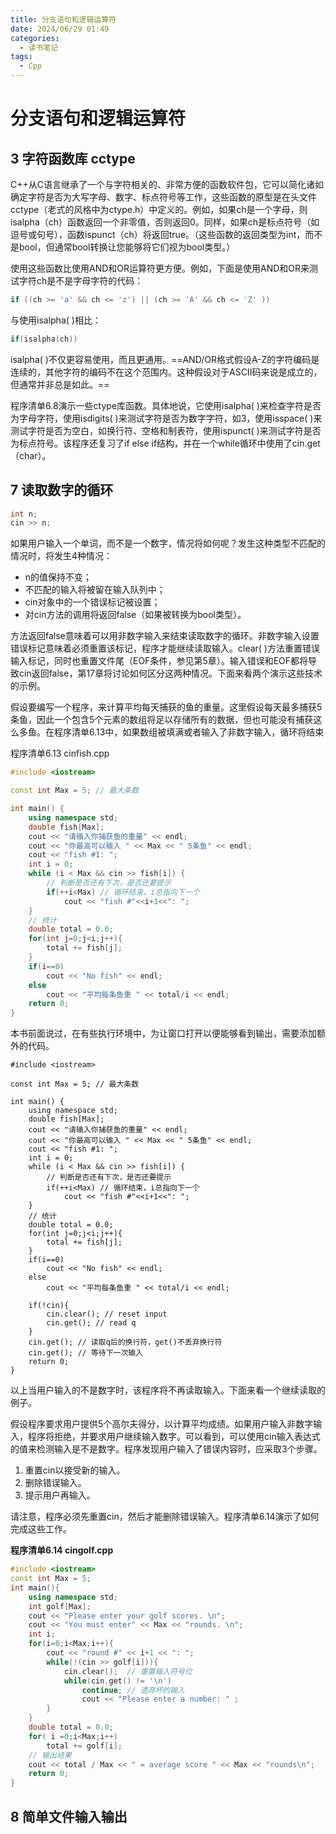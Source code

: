 ```yaml
---
title: 分支语句和逻辑运算符
date: 2024/06/29 01:49
categories:
  - 读书笔记
tags:
  - Cpp
---
```

# 分支语句和逻辑运算符

## 3 字符函数库 cctype

C++从C语言继承了一个与字符相关的、非常方便的函数软件包，它可以简化诸如确定字符是否为大写字母、数字、标点符号等工作，这些函数的原型是在头文件cctype（老式的风格中为ctype.h）中定义的。例如，如果ch是一个字母，则isalpha（ch）函数返回一个非零值，否则返回0。同样，如果ch是标点符号（如逗号或句号），函数ispunct（ch）将返回true。（这些函数的返回类型为int，而不是bool，但通常bool转换让您能够将它们视为bool类型。）

使用这些函数比使用AND和OR运算符更方便。例如，下面是使用AND和OR来测试字符ch是不是字母字符的代码：
```cpp
if ((ch >= 'a' && ch <= 'z') || (ch >= 'A' && ch <= 'Z' ))
```

与使用isalpha( )相比：
```cpp
if(isalpha(ch))
```

isalpha( )不仅更容易使用，而且更通用。==AND/OR格式假设A-Z的字符编码是连续的，其他字符的编码不在这个范围内。这种假设对于ASCII码来说是成立的，但通常并非总是如此。==

程序清单6.8演示一些ctype库函数。具体地说，它使用isalpha( )来检查字符是否为字母字符，使用isdigits( )来测试字符是否为数字字符，如3，使用isspace( )来测试字符是否为空白，如换行符、空格和制表符，使用ispunct( )来测试字符是否为标点符号。该程序还复习了if else if结构，并在一个while循环中使用了cin.get（char）。

## 7 读取数字的循环

```cpp
int n;
cin >> n;
```
如果用户输入一个单词，而不是一个数字，情况将如何呢？发生这种类型不匹配的情况时，将发生4种情况：

- n的值保持不变；
- 不匹配的输入将被留在输入队列中；
- cin对象中的一个错误标记被设置；
- 对cin方法的调用将返回false（如果被转换为bool类型）。

方法返回false意味着可以用非数字输入来结束读取数字的循环。非数字输入设置错误标记意味着必须重置该标记，程序才能继续读取输入。clear( )方法重置错误输入标记，同时也重置文件尾（EOF条件，参见第5章）。输入错误和EOF都将导致cin返回false，第17章将讨论如何区分这两种情况。下面来看两个演示这些技术的示例。

假设要编写一个程序，来计算平均每天捕获的鱼的重量。这里假设每天最多捕获5条鱼，因此一个包含5个元素的数组将足以存储所有的数据，但也可能没有捕获这么多鱼。在程序清单6.13中，如果数组被填满或者输入了非数字输入，循环将结束

程序清单6.13 cinfish.cpp
```cpp
#include <iostream>

const int Max = 5; // 最大条数

int main() {
    using namespace std;
    double fish[Max];
    cout << "请输入你捕获鱼的重量" << endl;
    cout << "你最高可以输入 " << Max << " 5条鱼" << endl;
    cout << "fish #1: ";
    int i = 0;
    while (i < Max && cin >> fish[i]) {
        // 判断是否还有下次，是否还要提示
        if(++i<Max) // 循环结束，i总指向下一个
            cout << "fish #"<<i+1<<": ";
    }
    // 统计
    double total = 0.0;
    for(int j=0;j<i;j++){
        total += fish[j];
    }
    if(i==0)
        cout << "No fish" << endl;
    else
        cout << "平均每条鱼重 " << total/i << endl;
    return 0;
}
```

本书前面说过，在有些执行环境中，为让窗口打开以便能够看到输出，需要添加额外的代码。

```cpp{27-32}
#include <iostream>

const int Max = 5; // 最大条数

int main() {
    using namespace std;
    double fish[Max];
    cout << "请输入你捕获鱼的重量" << endl;
    cout << "你最高可以输入 " << Max << " 5条鱼" << endl;
    cout << "fish #1: ";
    int i = 0;
    while (i < Max && cin >> fish[i]) {
        // 判断是否还有下次，是否还要提示
        if(++i<Max) // 循环结束，i总指向下一个
            cout << "fish #"<<i+1<<": ";
    }
    // 统计
    double total = 0.0;
    for(int j=0;j<i;j++){
        total += fish[j];
    }
    if(i==0)
        cout << "No fish" << endl;
    else
        cout << "平均每条鱼重 " << total/i << endl;

    if(!cin){
        cin.clear(); // reset input
        cin.get(); // read q
    }
    cin.get(); // 读取q后的换行符，get()不丢弃换行符
    cin.get(); // 等待下一次输入
    return 0;
}
```

以上当用户输入的不是数字时，该程序将不再读取输入。下面来看一个继续读取的例子。

假设程序要求用户提供5个高尔夫得分，以计算平均成绩。如果用户输入非数字输入，程序将拒绝，并要求用户继续输入数字。可以看到，可以使用cin输入表达式的值来检测输入是不是数字。程序发现用户输入了错误内容时，应采取3个步骤。

1. 重置cin以接受新的输入。
2. 删除错误输入。
3. 提示用户再输入。

请注意，程序必须先重置cin，然后才能删除错误输入。程序清单6.14演示了如何完成这些工作。

**程序清单6.14 cingolf.cpp**

```cpp
#include <iostream>
const int Max = 5;
int main(){
	using namespace std;
	int golf[Max];
	cout << "Please enter your golf scores. \n";
	cout << "You must enter" << Max << "rounds. \n";
	int i;
	for(i=0;i<Max;i++){
		cout << "round #" << i+1 << ": ";
		while(!(cin >> golf[i])){
			cin.clear();  // 重置输入符号位
			while(cin.get() != '\n')
				continue; // 遗弃坏的输入
				cout << "Please enter a number: " ;
		}
	}
	double total = 0.0;
	for( i =0;i<Max;i++)
		total += golf[i];
	// 输出结果
	cout << total / Max << " = average score " << Max << "rounds\n";
	return 0;
}
```

## 8 简单文件输入输出

